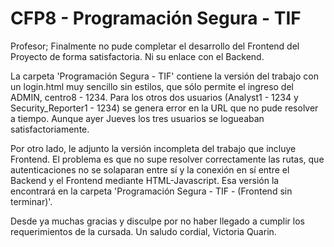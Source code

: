 # CFP8 - Programación Segura - TIF 

Profesor; 
Finalmente no pude completar el desarrollo del Frontend del Proyecto de forma satisfactoria. Ni su enlace con el Backend.

La carpeta 'Programación Segura - TIF' contiene la versión del trabajo con un login.html muy sencillo sin estilos, que sólo permite el ingreso del ADMIN, centro8 - 1234. 
Para los otros dos usuarios (Analyst1 - 1234 y Security_Reporter1 - 1234) se genera error en la URL que no pude resolver a tiempo. 
Aunque ayer Jueves los tres usuarios se logueaban satisfactoriamente. 

Por otro lado, le adjunto la versión incompleta del trabajo que incluye Frontend. El problema es que no supe resolver correctamente las rutas, que autenticaciones no se solaparan entre sí y la conexión en sí entre el Backend y el Frontend mediante HTML-Javascript. Esa versión la encontrará en la carpeta 'Programación Segura - TIF - (Frontend sin terminar)'. 

Desde ya muchas gracias y disculpe por no haber llegado a cumplir los requerimientos de la cursada. 
Un saludo cordial, 
Victoria Quarin.
